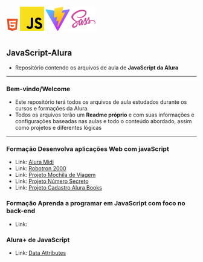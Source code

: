 <div style=" display:flex; flex-direction:row; text-align: center;">

![logo HTML](./HTML5_Badge_32.png "logo JS")
![logo JS](./javascript.svg "logo JS")
![logo Vite](./JS-Reconhecimento-Voz/public/vite.svg "logo Vite")
![logo Vite](./Sass%20Logo%20(Color).svg "logo Sass")

</div>

## JavaScript-Alura

- Repositório contendo os arquivos de aula de __JavaScript da Alura__

---

### Bem-vindo/Welcome

- Este repositório terá todos os arquivos de aula estudados durante os cursos e formações da Alura.
- Todos os arquivos terão um __Readme próprio__ e com suas informações e configurações baseadas nas aulas e todo o conteúdo abordado, assim como projetos e diferentes lógicas

---

### Formação Desenvolva aplicações Web com javaScript

- Link: [Alura Midi](https://github.com/Arthur-KF18/JavaScript-Alura/blob/main/JS-Crie%20p%C3%A1ginas%20din%C3%A2micas/README.md)
- Link: [Robotron 2000](https://github.com/Arthur-KF18/JavaScript-Alura/blob/main/JS-Manipulando-o-DOM/Anota%C3%A7%C3%B5es-2.md)
- Link: [Projeto Mochila de Viagem](https://github.com/Arthur-KF18/JavaScript-Alura/blob/main/JS-Armazenando-dados/anota%C3%A7%C3%B5es3.md)
- Link: [Projeto Número Secreto](https://github.com/Arthur-KF18/JavaScript-Alura/blob/main/JS-Reconhecimento-Voz/Anota%C3%A7%C3%B5es4.md)
- Link: [Projeto Cadastro Alura Books](https://github.com/Arthur-KF18/JavaScript-Alura/blob/main/JS-Tratando-API/Anota%C3%A7%C3%B5es5.md)

### Formação Aprenda a programar em JavaScript com foco no back-end

- Link: []()

### Alura+ de JavaScript

- Link: [Data Attributes]()